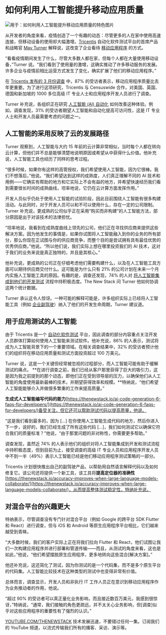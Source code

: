 # 如何利用人工智能提升移动应用质量

![用于：如何利用人工智能提升移动应用质量的特色图片](https://cdn.thenewstack.io/media/2024/05/1f24cb3d-usingaitoimprovemobileapps-1024x684.jpg)

从开发者的角度来看，疫情创造了一个有趣的动态：尽管更多的人在家中使用高速连接，但移动设备的使用却大幅激增。[Tricentis](https://www.tricentis.com/) 自动化软件测试平台的首席产品和战略官 [Mav Turner](https://www.linkedin.com/in/mav-turner-cto-cpo/) 解释说，这改变了企业看待 [移动应用程序](https://thenewstack.io/intertwined-worlds-platform-and-mobile-app-engineering/) 的方式。

“看看疫情期间发生了什么，尽管大多数人都在家，但每个人都在大量使用移动设备，”Turner 说。“我们看到了使用量的激增，这确实推动了许多移动服务的发展。许多企业与疫情前相比运营方式发生了变化，确实扩展了他们的移动应用程序。”

在 [Tricentis 发布的 3 月份调查](https://www.tricentis.com/resources/mobile-application-quality-report) 中，87% 的受访者表示，移动应用程序质量比去年更重要。为了进行这项研究，Tricentis 与 Censuswide 合作，对美国、英国、德国和新加坡的 1000 多位高级 IT 专业人士和应用程序开发人员进行了调查。

Turner 补充说，各组织正在研究 [人工智能 (AI) 自动化](https://thenewstack.io/how-ai-and-automation-can-improve-operational-resiliency/) 如何改善这种体验。例如，调查发现，31% 的受访者期望人工智能和自动化提高可访问性，这是 IT 专业人士和开发人员最需要考虑的问题之一。

## 人工智能的采用反映了云的发展路径

Turner 观察到，人工智能与大约 15 年前的云计算非常相似，当时每个人都在转向云计算，但他们并不总是能够清楚地说明原因或希望从中获得什么价值。他补充说，人工智能工具也经历了同样的思考过程。

“很多时候，如果你有这样的高管授权，我们希望使用人工智能，因为它很棒。我们不想落后，”他说。“我们希望达到这样的成熟度，人们真正理解不同的 AI 技术和用例——它确实有帮助的地方和它实际上不会有益的地方，并希望快速经历我们看到需要很长时间的成熟曲线，坦率地说，它仍在云计算方面发挥作用。”

开发人员似乎仍处于使用人工智能的试验阶段，因此目前围绕人工智能有很多构建活动。与此同时，对于开发人员可以和不可以使用什么，存在一定的公司限制。Turner 补充说，更成熟的公司似乎正在采用“购买而非构建”的人工智能方法，部分原因是出于对该技术的法律担忧。

“坦率地说，我看到在成熟度曲线上领先的公司，他们正在寻找供应商来提供这些解决方案。因为他发生的事情是，如果你试图将人工智能融入到你的业务的所有部分，那么你现在正试图与你的供应商竞争，而整个目的是尝试拥有具有最佳优势的优秀供应商，”他说。“所以他们说，我们实际上想在哪里投资我们的 AI 技术，这对于我们的业务来说是真正独特的，并且是其核心。”

他补充说，更成熟的公司正在仔细考虑他们需要构建什么，以及在人工智能工具方面可以期待供应商交付什么。这可能是为什么只有 21% 的公司计划在未来一个月内实施人工智能工具的原因。有趣的是，调查还发现，74% 的人对 [将人工智能集成到他们的开发测试](https://thenewstack.io/insights-on-integration-tests-with-foresight/) 流程中持积极态度。The New Stack 问 Turner 他如何协调这两个统计数据。

Turner 承认这令人惊讶。一种可能的解释可能是，许多组织实际上已经将人工智能工具（例如 [企业副驾驶](https://thenewstack.io/copilot-enterprise-introduces-search-and-customized-best-practices/)）纳入了他们的开发生命周期，Turner 建议道。

## 用于应用测试的人工智能

由于 Tricentis 是一个 [自动化软件测试](https://thenewstack.io/no-time-for-test-automation/) 平台，因此调查的部分内容重点关注开发人员群体打算如何使用人工智能来测试软件。他补充说，86% 的人表示，测试将成为人工智能背景下的一个重要领域。在相关调查结果中，32% 的受访者预计他们的组织将在移动应用质量和测试方面投资超过 100 万美元。

Turner 说，这是一个关键但经常被忽视的过程部分，而人工智能可能有助于缓解测试的痛点。
**在进行调查之前，我们已经从客户那里获得了巨大的吸引力，这是因为我之前提到的那个动态，即他们正在受到领导层的压力，以确保他们从人工智能的角度使用最新最棒的技术，并期望获得效率和规模。**特纳说，“他们希望人工智能能够介入并做很多繁重的工作来提高质量。”

**生成式人工智能编写代码的能力**[https://thenewstack.io/ai-code-generation-6-faqs-for-developers/](https://thenewstack.io/ai-code-generation-6-faqs-for-developers/)备受关注，但它还可以帮助测试代码以提高质量，他说。

“这是我们看到最多的，因为 […] 在你使用人工智能生成代码的地方，然后你进入下一步，说好的，我们已经生成了所有这些代码 […]，我们如何测试它以确保它符合我们的质量标准？”他说，“由于那里问题的非对称性，你需要更多帮助。”

调查发现，虽然近 74% 的人表示他们的组织对将人工智能集成到开发和测试流程中持积极态度，但到目前为止，接受调查的高级 IT 专业人员和应用程序开发人员中不到一半（49%）表示人工智能已经是他们移动应用程序测试策略的一部分。

Tricentis 计划很快推出自己的副驾驶产品，以帮助用自然语言解释代码以及如何修复它。该公司还将提供一个新工具，该工具将**提高定位器的准确性**[https://thenewstack.io/accuracy-improves-when-large-language-models-collaborate/](https://thenewstack.io/accuracy-improves-when-large-language-models-collaborate/)，从而提高整体测试稳定性，特纳补充说。

## 对混合平台的兴趣更大

特纳表示，尽管调查没有专门针对混合平台（例如 Google 的跨平台 SDK Flutter 和 React）进行调查，但与 iOS 和 Android 等原生应用程序平台相比，它们越来越受到青睐。

“大多数时候，我们的客户实际上正在将我们拉向 Flutter 和 React，他们试图让我们一次构建应用程序并进行部署和管道传输——而且，从测试的角度来看，这也是如此，”他说，“他们希望摆脱原生应用程序，更多地转向这些混合[解决方案]。”

他还补充说，这还简化了测试，因为你测试的是一个代码集，而不是多个原生平台的代码集。人工智能比较技术在这种类型的测试中也变得非常有价值。

总体而言，调查显示，开发人员和非执行 IT 工作人员正在意识到移动应用程序作为业务推动者的作用，他说。

“超过 90% 的受访者可以真正量化业务影响，而且接近数百万美元，我感到很惊讶，”特纳说，“通常，我们接触的角色更疏远，并不太关心业务影响，但[调查]似乎对这些应用程序的重要性有了强烈的认识。”

[YOUTUBE.COM/THENEWSTACK](https://youtube.com/thenewstack?sub_confirmation=1)
技术发展迅速，不要错过任何一集。订阅我们的 YouTube 频道，以流式传输我们所有的播客、采访、演示等。